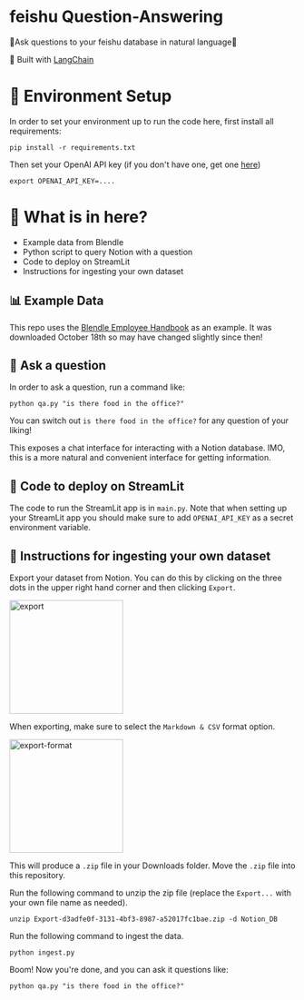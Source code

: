 # feishu Question-Answering

🤖Ask questions to your feishu database in natural language🤖

💪 Built with [LangChain](https://github.com/hwchase17/langchain)

# 🌲 Environment Setup

In order to set your environment up to run the code here, first install all requirements:

```shell
pip install -r requirements.txt
```

Then set your OpenAI API key (if you don't have one, get one [here](https://beta.openai.com/playground))

```shell
export OPENAI_API_KEY=....
```

# 📄 What is in here?
- Example data from Blendle 
- Python script to query Notion with a question
- Code to deploy on StreamLit
- Instructions for ingesting your own dataset

## 📊 Example Data
This repo uses the [Blendle Employee Handbook](https://www.notion.so/Blendle-s-Employee-Handbook-7692ffe24f07450785f093b94bbe1a09) as an example.
It was downloaded October 18th so may have changed slightly since then!

## 💬 Ask a question
In order to ask a question, run a command like:

```shell
python qa.py "is there food in the office?"
```

You can switch out `is there food in the office?` for any question of your liking!

This exposes a chat interface for interacting with a Notion database.
IMO, this is a more natural and convenient interface for getting information.

## 🚀 Code to deploy on StreamLit

The code to run the StreamLit app is in `main.py`. 
Note that when setting up your StreamLit app you should make sure to add `OPENAI_API_KEY` as a secret environment variable.

## 🧑 Instructions for ingesting your own dataset

Export your dataset from Notion. You can do this by clicking on the three dots in the upper right hand corner and then clicking `Export`.

<img src="export_notion.png" alt="export" width="200"/>

When exporting, make sure to select the `Markdown & CSV` format option.

<img src="export_format.png" alt="export-format" width="200"/>

This will produce a `.zip` file in your Downloads folder. Move the `.zip` file into this repository.

Run the following command to unzip the zip file (replace the `Export...` with your own file name as needed).

```shell
unzip Export-d3adfe0f-3131-4bf3-8987-a52017fc1bae.zip -d Notion_DB
```

Run the following command to ingest the data.

```shell
python ingest.py
```

Boom! Now you're done, and you can ask it questions like:

```shell
python qa.py "is there food in the office?"
```
